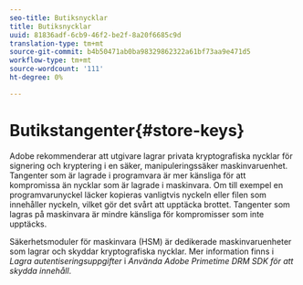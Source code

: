 ```yaml
---
seo-title: Butiksnycklar
title: Butiksnycklar
uuid: 81836adf-6cb9-46f2-be2f-8a20f6685c9d
translation-type: tm+mt
source-git-commit: b4b50471ab0ba98329862322a61bf73aa9e471d5
workflow-type: tm+mt
source-wordcount: '111'
ht-degree: 0%

---
```



# Butikstangenter{#store-keys}

Adobe rekommenderar att utgivare lagrar privata kryptografiska nycklar för signering och kryptering i en säker, manipuleringssäker maskinvaruenhet. Tangenter som är lagrade i programvara är mer känsliga för att kompromissa än nycklar som är lagrade i maskinvara. Om till exempel en programvarunyckel läcker kopieras vanligtvis nyckeln eller filen som innehåller nyckeln, vilket gör det svårt att upptäcka brottet. Tangenter som lagras på maskinvara är mindre känsliga för kompromisser som inte upptäcks.

Säkerhetsmoduler för maskinvara (HSM) är dedikerade maskinvaruenheter som lagrar och skyddar kryptografiska nycklar. Mer information finns i *Lagra autentiseringsuppgifter* i *Använda Adobe Primetime DRM SDK för att skydda innehåll*.
